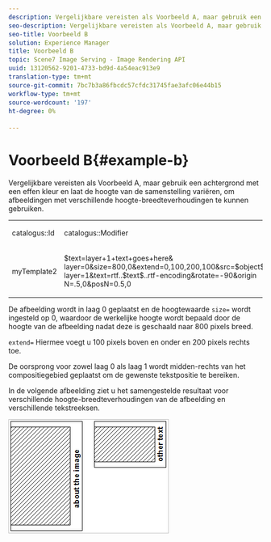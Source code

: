 ```yaml
---
description: Vergelijkbare vereisten als Voorbeeld A, maar gebruik een achtergrond met een effen kleur en laat de hoogte van de samenstelling variëren, om afbeeldingen met verschillende hoogte-breedteverhoudingen te kunnen gebruiken.
seo-description: Vergelijkbare vereisten als Voorbeeld A, maar gebruik een achtergrond met een effen kleur en laat de hoogte van de samenstelling variëren, om afbeeldingen met verschillende hoogte-breedteverhoudingen te kunnen gebruiken.
seo-title: Voorbeeld B
solution: Experience Manager
title: Voorbeeld B
topic: Scene7 Image Serving - Image Rendering API
uuid: 13120562-9201-4733-bd9d-4a54eac913e9
translation-type: tm+mt
source-git-commit: 7bc7b3a86fbcdc57cfdc31745fae3afc06e44b15
workflow-type: tm+mt
source-wordcount: '197'
ht-degree: 0%

---
```



# Voorbeeld B{#example-b}

Vergelijkbare vereisten als Voorbeeld A, maar gebruik een achtergrond met een effen kleur en laat de hoogte van de samenstelling variëren, om afbeeldingen met verschillende hoogte-breedteverhoudingen te kunnen gebruiken.

<table id="simpletable_37BA3B2A75A9468C9ADEBBC034BADAE7"> 
 <tr class="strow"> 
  <td class="stentry"> <p><span class="codeph"> catalogus::Id</span> </p> </td> 
  <td class="stentry"> <p><span class="codeph"> catalogus::Modifier</span> </p></td> 
 </tr> 
 <tr class="strow"> 
  <td class="stentry"> <p><span class="codeph"> myTemplate2</span> </p></td> 
  <td class="stentry"> <p><span class="codeph"> $text=layer+1+text+goes+here&amp; layer=0&amp;size=800,0&amp;extend=0,100,200,100&amp;src=$object$&amp;originN=.5,0&amp; layer=1&amp;text=rtf..$text$..rtf-encoding&amp;rotate=-90&amp;origin N=.5,0&amp;posN=0.5,0</span> </p></td> 
 </tr> 
</table>

De afbeelding wordt in laag 0 geplaatst en de hoogtewaarde `size=` wordt ingesteld op 0, waardoor de werkelijke hoogte wordt bepaald door de hoogte van de afbeelding nadat deze is geschaald naar 800 pixels breed.

`extend=` Hiermee voegt u 100 pixels boven en onder en 200 pixels rechts toe.

De oorsprong voor zowel laag 0 als laag 1 wordt midden-rechts van het compositiegebied geplaatst om de gewenste tekstpositie te bereiken.

In de volgende afbeelding ziet u het samengestelde resultaat voor verschillende hoogte-breedteverhoudingen van de afbeelding en verschillende tekstreeksen.

![](assets/exampleb.png)

